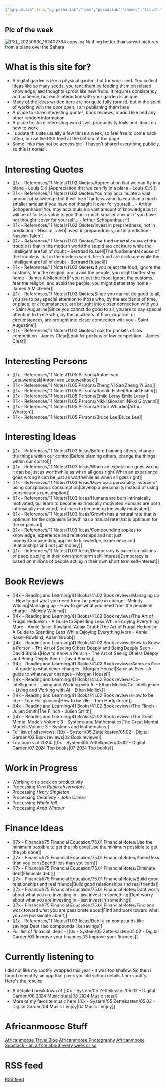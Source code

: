 ```yaml
---
{"dg-publish":true,"dg-permalink":"home","permalink":"/home/","title":"AfricanMoose Digital Garden","tags":["gardenEntry"],"dgShowFileTree":true,"created":"2025-09-21T17:55:32.953+03:00","updated":"2025-10-05T11:34:09.848+03:00"}
---
```


## Pic of the week 
![PXL_20250930_162402764 copy.jpg](/img/user/PXL_20250930_162402764%20copy.jpg)
Nothing better than sunset pictures from a plane over the Sahara

# What is this site for?

- A digital garden is like a physical garden, but for your mind. You collect ideas like so many seeds, you tend them by feeding them on related knowledge, and thoughts sprout like new fruits. It requires consistency and patience, but each interaction with your garden is unique
- Many of the ideas written here are not quite fully formed, but in the spirit of working with the door open, I am publishing them here
- A place to share interesting quotes, book reviews, music I like and any other random information
- A place to share interesting workflows, productivity tools and ideas on how to work
- I update this site usually a few times a week, so feel free to come back often, or use the RSS feed at the bottom of the page
- Some links may not be accessible - I haven't shared everything publicly, so this is normal.


# Interesting Quotes

- [[1x - References/11 Notes/11.02 Quotes/Appreciation that we can fly in a plane - Louis C.K.\|Appreciation that we can fly in a plane - Louis C.K.]]
- [[1x - References/11 Notes/11.02 Quotes/You may accumulate a vast amount of knowledge but it will be of far less value to you than a much smaller amount if you have not thought it over for yourself... - Arthur Schopenhauer\|You may accumulate a vast amount of knowledge but it will be of far less value to you than a much smaller amount if you have not thought it over for yourself... - Arthur Schopenhauer]]
- [[1x - References/11 Notes/11.02 Quotes/Invest in preparedness, not in prediction - Nassim Taleb\|Invest in preparedness, not in prediction - Nassim Taleb]]
- [[1x - References/11 Notes/11.02 Quotes/The fundamental cause of the trouble is that in the modern world the stupid are cocksure while the intelligent are full of doubt - Bertrand Russell\|The fundamental cause of the trouble is that in the modern world the stupid are cocksure while the intelligent are full of doubt - Bertrand Russell]]
- [[1x - References/11 Notes/11.02 Quotes/If you reject the food, ignore the customs, fear the religion, and avoid the people, you might better stay home - James A Michener\|If you reject the food, ignore the customs, fear the religion, and avoid the people, you might better stay home - James A Michener]]
- [[1x - References/11 Notes/11.02 Quotes/Since you cannot do good to all, you are to pay special attention to those who, by the accidents of time, or place, or circumstances, are brought into closer connection with you - Saint Augustine\|Since you cannot do good to all, you are to pay special attention to those who, by the accidents of time, or place, or circumstances, are brought into closer connection with you - Saint Augustine]]
- [[1x - References/11 Notes/11.02 Quotes/Look for pockets of low competition - James Clear\|Look for pockets of low competition - James Clear]]


# Interesting Persons

- [[1x - References/11 Notes/11.05 Persons/Antoni van Leeuwenhoek\|Antoni van Leeuwenhoek]]
- [[1x - References/11 Notes/11.05 Persons/Zheng Yi Sao\|Zheng Yi Sao]]
- [[1x - References/11 Notes/11.05 Persons/Ronald Fisher\|Ronald Fisher]]
- [[1x - References/11 Notes/11.05 Persons/Emile Leray\|Emile Leray]]
- [[1x - References/11 Notes/11.05 Persons/Nikki Giovanni\|Nikki Giovanni]]
- [[1x - References/11 Notes/11.05 Persons/Arthur Wharton\|Arthur Wharton]]
- [[1x - References/11 Notes/11.05 Persons/Bruce Lee\|Bruce Lee]]

# Interesting Ideas

- [[1x - References/11 Notes/11.03 Ideas/Before blaming others, change the things within our control\|Before blaming others, change the things within our control]]
- [[1x - References/11 Notes/11.03 Ideas/When an experience goes wrong it can be just as worthwhile as when all goes right\|When an experience goes wrong it can be just as worthwhile as when all goes right]]
- [[1x - References/11 Notes/11.03 Ideas/Develop a personality instead of using conspicuous consumption\|Develop a personality instead of using conspicuous consumption]]
- [[1x - References/11 Notes/11.03 Ideas/Humans are born intrinsically motivated, but learn to become extrinsically motivated\|Humans are born intrinsically motivated, but learn to become extrinsically motivated]]
- [[1x - References/11 Notes/11.03 Ideas/Growth has a natural rate that is optimum for the organism\|Growth has a natural rate that is optimum for the organism]]
- [[1x - References/11 Notes/11.03 Ideas/Compounding applies to knowledge, experience and relationships and not just money\|Compounding applies to knowledge, experience and relationships and not just money]]
- [[1x - References/11 Notes/11.03 Ideas/Democracy is based on millions of people acting in their own short term self-interest\|Democracy is based on millions of people acting in their own short term self-interest]]


# Book Reviews

- [[4x - Reading and Learning/41 Books/41.02 Book reviews/Managing up - How to get what you need from the people in charge - Melody Wilding\|Managing up - How to get what you need from the people in charge - Melody Wilding]]
- [[4x - Reading and Learning/41 Books/41.02 Book reviews/The Art of Frugal Hedonism - A Guide to Spending Less While Enjoying Everything More - Annie Raser-Rowland, Adam Grubb\|The Art of Frugal Hedonism - A Guide to Spending Less While Enjoying Everything More - Annie Raser-Rowland, Adam Grubb]]
- [[4x - Reading and Learning/41 Books/41.02 Book reviews/How to Know a Person - The Art of Seeing Others Deeply and Being Deeply Seen - David Brooks\|How to Know a Person - The Art of Seeing Others Deeply and Being Deeply Seen - David Brooks]]
- [[4x - Reading and Learning/41 Books/41.02 Book reviews/Same as Ever - A guide to what never changes - Morgan Housel\|Same as Ever - A guide to what never changes - Morgan Housel]]
- [[4x - Reading and Learning/41 Books/41.02 Book reviews/Co-Intelligence - Living and Working with AI - Ethan Mollick\|Co-Intelligence - Living and Working with AI - Ethan Mollick]]
- [[4x - Reading and Learning/41 Books/41.02 Book reviews/How to be Idle - Tom Hodgkinson\|How to be Idle - Tom Hodgkinson]]
- [[4x - Reading and Learning/41 Books/41.02 Book reviews/The Flinch - Julien Smith\|The Flinch - Julien Smith]]
- [[4x - Reading and Learning/41 Books/41.02 Book reviews/The Great Mental Models Volume 3 - Systems and Mathematics\|The Great Mental Models Volume 3 - Systems and Mathematics]]
- Full list of all reviews: [[0x - System/05 Zettelkasten/05.02 - Digital Garden/02 Book reviews\|02 Book reviews]]
- Top books of 2024: [[0x - System/05 Zettelkasten/05.02 - Digital Garden/07 2024 Top books\|07 2024 Top books]]

# Work in Progress

- Working on a book on productivity
- Processing _Vera Rubin  observatory_
- Processing _Henry Singleton_
- Processing _Creativity - John Cleese_
- Processing _Whale fall_
- Processing _Anna Wintour_

# Finance Ideas

- [[7x - Financial/75 Financial Education/75.01 Financial Notes/Use the minimum possible to get the job done\|Use the minimum possible to get the job done]]
- [[7x - Financial/75 Financial Education/75.01 Financial Notes/Spend less than you earn\|Spend less than you earn]]
- [[7x - Financial/75 Financial Education/75.01 Financial Notes/Eliminate debt\|Eliminate debt]]
- [[7x - Financial/75 Financial Education/75.01 Financial Notes/Build good relationships and real friends\|Build good relationships and real friends]]
- [[7x - Financial/75 Financial Education/75.01 Financial Notes/Dont worry about what you are investing in - just invest in something\|Dont worry about what you are investing in - just invest in something]]
- [[7x - Financial/75 Financial Education/75.01 Financial Notes/Find and work toward what you are passionate about\|Find and work toward what you are passionate about]]
- [[1x - References/11 Notes/11.03 Ideas/Debt also compounds like savings\|Debt also compounds like savings]]
- Full list of financial ideas - [[0x - System/05 Zettelkasten/05.02 - Digital Garden/03 Improve your finances\|03 Improve your finances]]

# Currently listening to

I did not like my spotify wrapped this year - it was too shallow. So then i found receiptify, an app that gives you old school details from spotify. Here's the results:
- A detailed breakdown of [[0x - System/05 Zettelkasten/05.02 - Digital Garden/08 2024 Music stats\|08 2024 Music stats]]
- More of my favorite music here [[0x - System/05 Zettelkasten/05.02 - Digital Garden/04 Music I enjoy\|04 Music I enjoy]]

# Africanmoose Stuff

[Africanmoose Travel Blog](https://africanmoosetravel.substack.com)
[Africanmoose Photography](http://Africanmoose.com)
[Africanmoose Substack - an article about every week or so](https://africanmoose.substack.com)

# RSS feed
[RSS feed](https://africanmoose.netlify.app/feed.xml)

